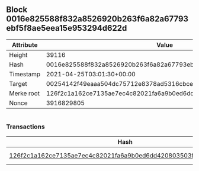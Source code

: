 ## Block 0016e825588f832a8526920b263f6a82a67793ebf5f8ae5eea15e953294d622d

Attribute | Value
--- | ---
Height | 39116
Hash | 0016e825588f832a8526920b263f6a82a67793ebf5f8ae5eea15e953294d622d
Timestamp | 2021-04-25T03:01:30+00:00
Target | 00254142f49eaaa504dc75712e8378ad5316cbcead634704b3734b6271167cc4
Merke root | 126f2c1a162ce7135ae7ec4c82021fa6a9b0ed6dd420803503fe9abc3dba5584
Nonce | 3916829805

```

```

### Transactions

Hash | Amount
--- | ---
[126f2c1a162ce7135ae7ec4c82021fa6a9b0ed6dd420803503fe9abc3dba5584](126f2c1a162ce7135ae7ec4c82021fa6a9b0ed6dd420803503fe9abc3dba5584.md) | 10.00000000 SKEPTI 
